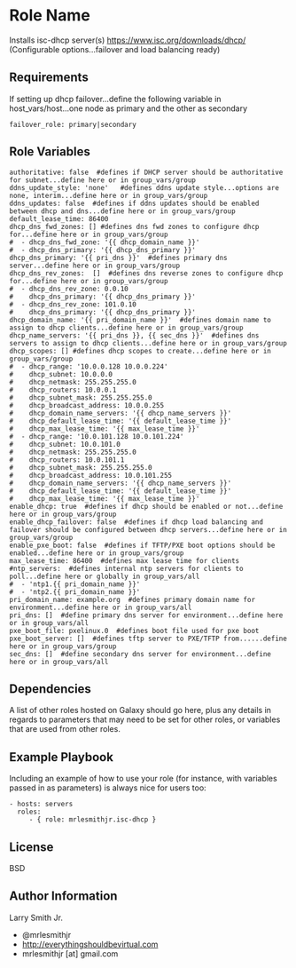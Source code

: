 Role Name
=========

Installs isc-dhcp server(s) https://www.isc.org/downloads/dhcp/ (Configurable options...failover and load balancing ready)

Requirements
------------

If setting up dhcp failover...define the following variable in host_vars/host...one node as primary and the other as secondary
````
failover_role: primary|secondary
````

Role Variables
--------------

````
authoritative: false  #defines if DHCP server should be authoritative for subnet...define here or in group_vars/group
ddns_update_style: 'none'   #defines ddns update style...options are none, interim...define here or in group_vars/group
ddns_updates: false  #defines if ddns updates should be enabled between dhcp and dns...define here or in group_vars/group
default_lease_time: 86400
dhcp_dns_fwd_zones: [] #defines dns fwd zones to configure dhcp for...define here or in group_vars/group
#  - dhcp_dns_fwd_zone: '{{ dhcp_domain_name }}'
#  - dhcp_dns_primary: '{{ dhcp_dns_primary }}'
dhcp_dns_primary: '{{ pri_dns }}'  #defines primary dns server...define here or in group_vars/group
dhcp_dns_rev_zones:  []  #defines dns reverse zones to configure dhcp for...define here or in group_vars/group
#  - dhcp_dns_rev_zone: 0.0.10
#    dhcp_dns_primary: '{{ dhcp_dns_primary }}'
#  - dhcp_dns_rev_zone: 101.0.10
#    dhcp_dns_primary: '{{ dhcp_dns_primary }}'
dhcp_domain_name: '{{ pri_domain_name }}'  #defines domain name to assign to dhcp clients...define here or in group_vars/group
dhcp_name_servers: '{{ pri_dns }}, {{ sec_dns }}'  #defines dns servers to assign to dhcp clients...define here or in group_vars/group
dhcp_scopes: [] #defines dhcp scopes to create...define here or in group_vars/group
#  - dhcp_range: '10.0.0.128 10.0.0.224'
#    dhcp_subnet: 10.0.0.0
#    dhcp_netmask: 255.255.255.0
#    dhcp_routers: 10.0.0.1
#    dhcp_subnet_mask: 255.255.255.0
#    dhcp_broadcast_address: 10.0.0.255
#    dhcp_domain_name_servers: '{{ dhcp_name_servers }}'
#    dhcp_default_lease_time: '{{ default_lease_time }}'
#    dhcp_max_lease_time: '{{ max_lease_time }}'
#  - dhcp_range: '10.0.101.128 10.0.101.224'
#    dhcp_subnet: 10.0.101.0
#    dhcp_netmask: 255.255.255.0
#    dhcp_routers: 10.0.101.1
#    dhcp_subnet_mask: 255.255.255.0
#    dhcp_broadcast_address: 10.0.101.255
#    dhcp_domain_name_servers: '{{ dhcp_name_servers }}'
#    dhcp_default_lease_time: '{{ default_lease_time }}'
#    dhcp_max_lease_time: '{{ max_lease_time }}'
enable_dhcp: true  #defines if dhcp should be enabled or not...define here or in group_vars/group
enable_dhcp_failover: false  #defines if dhcp load balancing and failover should be configured between dhcp servers...define here or in group_vars/group
enable_pxe_boot: false  #defines if TFTP/PXE boot options should be enabled...define here or in group_vars/group
max_lease_time: 86400  #defines max lease time for clients
#ntp_servers:  #defines internal ntp servers for clients to poll...define here or globally in group_vars/all
#  - 'ntp1.{{ pri_domain_name }}'
#  - 'ntp2.{{ pri_domain_name }}'
pri_domain_name: example.org  #defines primary domain name for environment...define here or in group_vars/all
pri_dns: []  #define primary dns server for environment...define here or in group_vars/all
pxe_boot_file: pxelinux.0  #defines boot file used for pxe boot
pxe_boot_server: []  #defines tftp server to PXE/TFTP from......define here or in group_vars/group
sec_dns: []  #define secondary dns server for environment...define here or in group_vars/all
````

Dependencies
------------

A list of other roles hosted on Galaxy should go here, plus any details in regards to parameters that may need to be set for other roles, or variables that are used from other roles.

Example Playbook
----------------

Including an example of how to use your role (for instance, with variables passed in as parameters) is always nice for users too:

    - hosts: servers
      roles:
         - { role: mrlesmithjr.isc-dhcp }

License
-------

BSD

Author Information
------------------

Larry Smith Jr.
- @mrlesmithjr
- http://everythingshouldbevirtual.com
- mrlesmithjr [at] gmail.com
